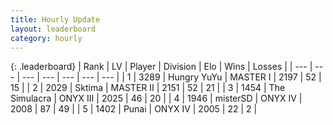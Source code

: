 ```yaml
---
title: Hourly Update
layout: leaderboard
category: hourly
---
```


{: .leaderboard}
| Rank | LV | Player | Division | Elo | Wins | Losses |
| --- | --- | --- | --- | --- | --- | --- |
| <span data-change="0">1</span> | 3289 | <span title="ID: 164871">Hungry YuYu</span> | MASTER I | <span data-change="0">2197</span> | <span data-change="0">52</span> | <span data-change="0">15</span> |
| <span data-change="0">2</span> | 2029 | <span title="ID: 353063">Sktima</span> | MASTER II | <span data-change="5">2151</span> | <span data-change="4">52</span> | <span data-change="1">21</span> |
| <span data-change="1">3</span> | 1454 | <span title="ID: 366840">The Simulacra</span> | ONYX III | <span data-change="0">2025</span> | <span data-change="0">46</span> | <span data-change="0">20</span> |
| <span data-change="-1">4</span> | 1946 | <span title="ID: 453695">misterSD</span> | ONYX IV | <span data-change="-27">2008</span> | <span data-change="2">87</span> | <span data-change="3">49</span> |
| <span data-change="0">5</span> | 1402 | <span title="ID: 361226">Punai</span> | ONYX IV | <span data-change="0">2005</span> | <span data-change="0">22</span> | <span data-change="0">2</span> |
